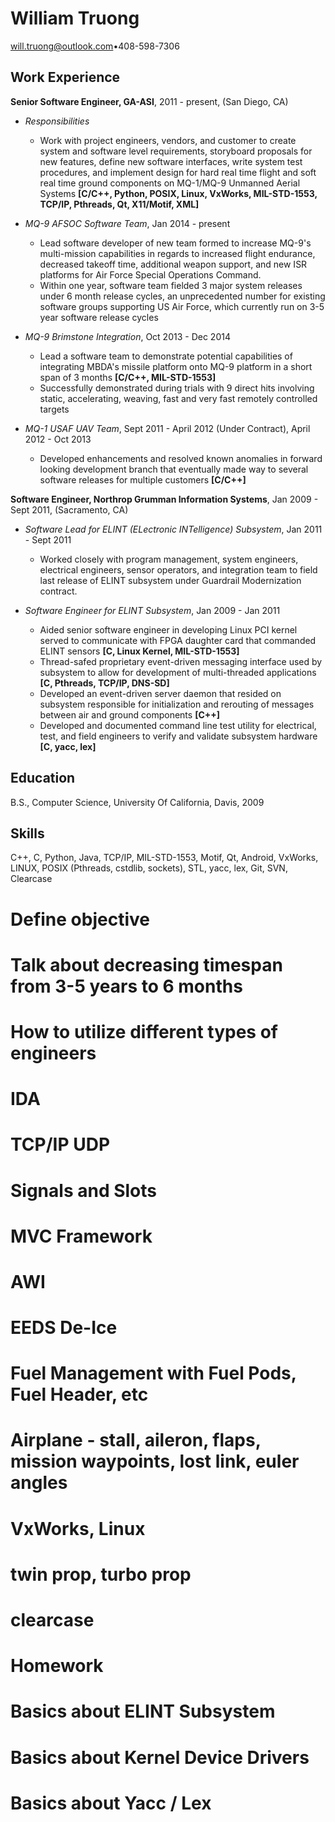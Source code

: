 William Truong
================

will.truong@outlook.com•408-598-7306

Work Experience
---------------
**Senior Software Engineer, GA-ASI**, 2011 - present, (San Diego, CA)

* *Responsibilities*
    - Work with project engineers, vendors, and customer to create system and software level requirements, storyboard proposals for new features, define new software interfaces, write system test procedures, and implement design for hard real time flight and soft real time ground components on MQ-1/MQ-9 Unmanned Aerial Systems **[C/C++, Python, POSIX, Linux, VxWorks, MIL-STD-1553, TCP/IP, Pthreads, Qt, X11/Motif, XML]**

* *MQ-9 AFSOC Software Team*, Jan 2014 - present
    - Lead software developer of new team formed to increase MQ-9's multi-mission capabilities in regards to increased flight endurance, decreased takeoff time, additional weapon support, and new ISR platforms for Air Force Special Operations Command.
    - Within one year, software team fielded 3 major system releases under 6 month release cycles, an unprecedented number for existing software groups supporting US Air Force, which currently run on 3-5 year software release cycles

* *MQ-9 Brimstone Integration*, Oct 2013 - Dec 2014
    -  Lead a software team to demonstrate potential capabilities of integrating MBDA's missile platform onto MQ-9 platform in a short span of 3 months **[C/C++, MIL-STD-1553]**
    -  Successfully demonstrated during trials with 9 direct hits involving static, accelerating, weaving, fast and very fast remotely controlled targets

* *MQ-1 USAF UAV Team*, Sept 2011 - April 2012 (Under Contract), April 2012 - Oct 2013
    -  Developed enhancements and resolved known anomalies in forward looking development branch that eventually made way to several software releases for multiple customers **[C/C++]**

**Software Engineer, Northrop Grumman Information Systems**, Jan 2009 -  Sept 2011, (Sacramento, CA)

* *Software Lead for ELINT (ELectronic INTelligence) Subsystem*, Jan 2011 - Sept 2011
    - Worked closely with program management, system engineers, electrical engineers, sensor operators, and integration team to field last release of ELINT subsystem under Guardrail Modernization contract.

* *Software Engineer for ELINT Subsystem*, Jan 2009 - Jan 2011
    - Aided senior software engineer in developing Linux PCI kernel served to communicate with FPGA daughter card that commanded ELINT sensors **[C, Linux Kernel, MIL-STD-1553]**
    - Thread-safed proprietary event-driven messaging interface used by subsystem to allow for development of multi-threaded applications **[C, Pthreads, TCP/IP, DNS-SD]**
    - Developed an event-driven server daemon that resided on subsystem responsible for initialization and rerouting of messages between air and ground components **[C++]**
    - Developed and documented command line test utility for electrical, test, and field engineers to verify and validate subsystem hardware **[C, yacc, lex]**

Education
---------
B.S., Computer Science, University Of California, Davis, 2009

Skills 
------
C++, C, Python, Java, TCP/IP, MIL-STD-1553, Motif, Qt, Android, VxWorks, LINUX, POSIX (Pthreads, cstdlib, sockets), STL, yacc, lex, Git, SVN, Clearcase

# Define objective

# Talk about decreasing timespan from 3-5 years to 6 months
# How to utilize different types of engineers
# IDA
# TCP/IP UDP
# Signals and Slots
# MVC Framework
# AWI
# EEDS De-Ice
# Fuel Management with Fuel Pods, Fuel Header, etc
# Airplane - stall, aileron, flaps, mission waypoints, lost link, euler angles
# VxWorks, Linux
# twin prop, turbo prop
# clearcase


# Homework
# Basics about ELINT Subsystem
# Basics about Kernel Device Drivers
# Basics about Yacc / Lex

